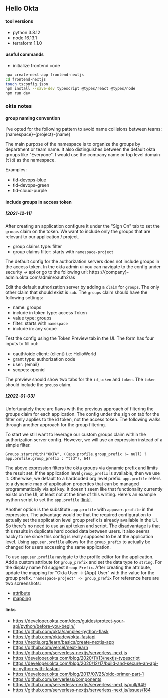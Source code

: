 ## Hello Okta

#### tool versions
- python 3.8.12
- node 16.13.1
- terraform 1.1.0

#### useful commands
- initialize frontend code
```sh
npx create-next-app frontend-nextjs
cd frontend-nextjs
touch tsconfig.json
npm install --save-dev typescript @types/react @types/node
npm run dev
```

### okta notes

#### group naming convention
I've opted for the following pattern to avoid name collisions between teams:
{namespace}-{project}-{name}

The main purpose of the namespace is to organize the groups by department or team name. It also distinguishes between
the default okta groups like "Everyone". I would use the company name or top level domain (`tld`) as the namespace.

Examples:
- tld-devops-blue
- tld-devops-green
- tld-cloud-purple

#### include groups in access token
##### [2021-12-11]
After creating an application configure it under the "Sign On" tab to set the `groups` claim on the token. We want to
include only the groups that are relevant to our application / project. 
- group claims type: filter
- group claims filter: starts with `namespace-project`

The default config for the authorization servers does not include groups in the access token.
In the okta admin ui you can navigate to the config under security -> api or go to the following url:
https://{company}-admin.okta.com/admin/oauth2/as

Edit the default authorization server by adding a `claim` for `groups`. The only other claim that should exist is `sub`.
The `groups` claim should have the following settings:
- name: groups
- include in token type: access Token
- value type: groups
- filter: starts with `namespace`
- include in: any scope

Test the config using the Token Preview tab in the UI. The form has four inputs to fill out:
- oauth/oidc client: {client} i.e: HelloWorld
- grant type: authorization code
- user: {email}
- scopes: openid

The preview should show two tabs for the `id_token` and `token`. The `token` should include the `groups` claim.

##### [2022-01-03]
Unfortunately there are flaws with the previous approach of filtering the groups claim for each application. The config
under the sign on tab for the filter only applies to the id token, not the access token. The following walks through
another approach for the group filtering.

To start we still want to leverage our custom groups claim within the authorization server config. However, we will use
an expression instead of a simple filter.
```
Groups.startsWith("OKTA", ((app.profile.group_prefix != null) ? app.profile.group_prefix : "tld"), 64)
```

The above expression filters the okta groups via dynamic prefix and limits the result set. If the application level
`group_prefix` is available, then we use it. Otherwise, we default to a hardcoded org level prefix. `app.profile` refers
to a dynamic map of application properties that can be managed programmatically via api key. It doesn't seem like that
functionality currently exists on the UI, at least not at the time of this writing. Here's an example python script to
set the `app.profile` [[link](backend-fastapi/spikes/app-profile-1.py)].

Another option is the substitute `app.profile` with `appuser.profile` in the expression. The advantage would be that
the required configuration to actually set the application level group prefix is already available in the UI. So there's
no need to use an api token and script. The disadvantage is that this results in duplicate hard coded data between users.
It also seems hacky to me since this config is really supposed to be at the application level. Using `appuser.profile`
allows for the `group_prefix` to actually be changed for users accessing the same application.

To use `appuser.profile` navigate to the profile editor for the application. Add a custom attribute for `group_prefix`
and set the data type to `string`. For the display name I'd suggest `Group Prefix`. After creating the attribute, update
the mapping for "Okta User -> {App} User" with the value for the group prefix. `"namespace-project" -> group_prefix`
For reference here are two screenshots:
- [attribute](docs/images/hello-world-profile.png)
- [mapping](docs/images/group-prefix-example.png)

#### links
- https://developer.okta.com/docs/guides/protect-your-api/python/before-you-begin/
- https://github.com/okta/samples-python-flask
- https://github.com/oktadev/okta-fastapi
- https://nextjs.org/learn/basics/create-nextjs-app
- https://github.com/vercel/next-learn
- https://github.com/serverless-nextjs/serverless-next.js
- https://developer.okta.com/blog/2020/11/13/nextjs-typescript
- https://developer.okta.com/blog/2020/12/17/build-and-secure-an-api-in-python-with-fastapi
- https://developer.okta.com/blog/2017/07/25/oidc-primer-part-1
- https://github.com/serverless/components
- https://github.com/serverless-nextjs/serverless-next.js/pull/649
- https://github.com/serverless-nextjs/serverless-next.js/issues/184
